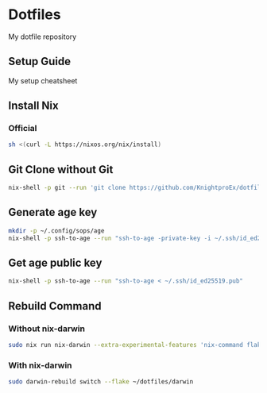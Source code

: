 # Dotfiles

My dotfile repository

## Setup Guide

My setup cheatsheet

## Install Nix

### Official

```bash
sh <(curl -L https://nixos.org/nix/install)
```

## Git Clone without Git

```bash
nix-shell -p git --run 'git clone https://github.com/KnightproEx/dotfiles.git ~/dotfiles'
```

## Generate age key

```bash
mkdir -p ~/.config/sops/age
nix-shell -p ssh-to-age --run "ssh-to-age -private-key -i ~/.ssh/id_ed25519 > ~/.config/sops/age/keys.txt"
```

## Get age public key

```bash
nix-shell -p ssh-to-age --run "ssh-to-age < ~/.ssh/id_ed25519.pub"
```

## Rebuild Command

### Without nix-darwin

```bash
sudo nix run nix-darwin --extra-experimental-features 'nix-command flakes' -- switch --flakes ~/dotfiles/darwin
```

### With nix-darwin

```bash
sudo darwin-rebuild switch --flake ~/dotfiles/darwin
```

